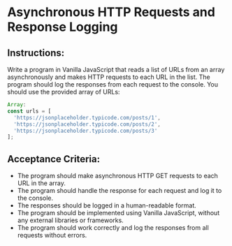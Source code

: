 # Asynchronous HTTP Requests and Response Logging

## Instructions:
Write a program in Vanilla JavaScript that reads a list of URLs from an array asynchronously and makes HTTP requests to each URL in the list. The program should log the responses from each request to the console. You should use the provided array of URLs:
```javascript
Array:
const urls = [
  'https://jsonplaceholder.typicode.com/posts/1',
  'https://jsonplaceholder.typicode.com/posts/2',
  'https://jsonplaceholder.typicode.com/posts/3'
];
```

## Acceptance Criteria:

- The program should make asynchronous HTTP GET requests to each URL in the array.
- The program should handle the response for each request and log it to the console.
- The responses should be logged in a human-readable format.
- The program should be implemented using Vanilla JavaScript, without any external libraries or frameworks.
- The program should work correctly and log the responses from all requests without errors.
